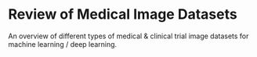 # Review of Medical Image Datasets

An overview of different types of medical & clinical trial image datasets for machine learning / deep learning.
